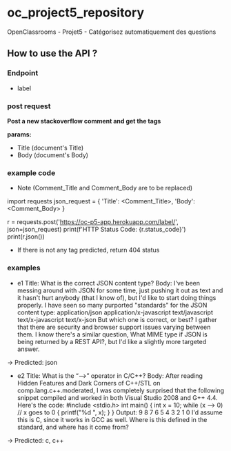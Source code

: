 # oc_project5_repository
OpenClassrooms - Projet5 - Catégorisez automatiquement des questions

## How to use the API ?

### Endpoint
* label

### post request
**Post a new stackoverflow comment and get the tags**

**params:**
* Title (document's Title)
* Body (document's Body)

### example code
* Note (Comment_Title and Comment_Body are to be replaced)

import requests
json_request = {
    'Title': <Comment_Title>,
    'Body': <Comment_Body>
}
    
r = requests.post('https://oc-p5-app.herokuapp.com/label/', json=json_request)
print(f'HTTP Status Code: {r.status_code}')
print(r.json())

* If there is not any tag predicted, return 404 status

### examples

* e1 
Title: 	What is the correct JSON content type?
Body:	I've been messing around with JSON for some time, just pushing it out as text and it hasn't hurt anybody (that I know of), but I'd like to start doing things properly.
	I have seen so many purported "standards" for the JSON content type:
	application/json
	application/x-javascript
	text/javascript
	text/x-javascript
	text/x-json
	But which one is correct, or best? I gather that there are security and browser support issues varying between them.
	I know there's a similar question, What MIME type if JSON is being returned by a REST API?, but I'd like a slightly more targeted answer.

-> Predicted: json

* e2
Title: 	What is the “-->” operator in C/C++?
Body: 	After reading Hidden Features and Dark Corners of C++/STL on comp.lang.c++.moderated, I was completely surprised that the following snippet compiled and worked in both Visual Studio 2008 and G++ 4.4.
	Here's the code:
	#include <stdio.h>
	int main()
	{
		int x = 10;
		while (x --> 0) // x goes to 0
		{
			printf("%d ", x);
		}
	}
	Output:
	9 8 7 6 5 4 3 2 1 0
	I'd assume this is C, since it works in GCC as well. Where is this defined in the standard, and where has it come from?

-> Predicted: c, c++